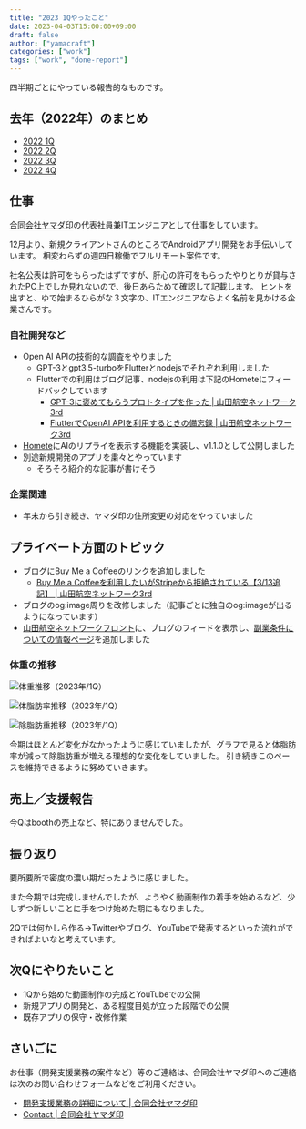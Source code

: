 ```yaml
---
title: "2023 1Qやったこと"
date: 2023-04-03T15:00:00+09:00
draft: false
author: ["yamacraft"]
categories: ["work"]
tags: ["work", "done-report"]
---
```


四半期ごとにやっている報告的なものです。

## 去年（2022年）のまとめ

* [2022 1Q](/note/yamacraft-2022-1q-done/)
* [2022 2Q](/note/yamacraft-2022-2q-done/)
* [2022 3Q](/note/yamacraft-2022-3q-done/)
* [2022 4Q](/note/yamacraft-2022-4q-done/)

## 仕事

[合同会社ヤマダ印](https://yamadajirushi.co.jp/)の代表社員兼ITエンジニアとして仕事をしています。

12月より、新規クライアントさんのところでAndroidアプリ開発をお手伝いしています。
相変わらずの週四日稼働でフルリモート案件です。

社名公表は許可をもらったはずですが、肝心の許可をもらったやりとりが貸与されたPC上でしか見れないので、後日あらためて確認して記載します。
ヒントを出すと、ゆで始まるひらがな３文字の、ITエンジニアならよく名前を見かける企業さんです。

### 自社開発など

* Open AI APIの技術的な調査をやりました
  * GPT-3とgpt3.5-turboをFlutterとnodejsでそれぞれ利用しました
  * Flutterでの利用はブログ記事、nodejsの利用は下記のHometeにフィードバックしています
    * [GPT\-3に褒めてもらうプロトタイプを作った \| 山田航空ネットワーク3rd](/note/create-homete-yo-v1/)
    * [FlutterでOpenAI APIを利用するときの備忘録 \| 山田航空ネットワーク3rd](/note/using-openai-with-flutter/)
* [Homete](https://homete.yamaglo.jp/)にAIのリプライを表示する機能を実装し、v1.1.0として公開しました
* 別途新規開発のアプリを粛々とやっています
  * そろそろ紹介的な記事が書けそう

### 企業関連

* 年末から引き続き、ヤマダ印の住所変更の対応をやっていました

## プライベート方面のトピック

* ブログにBuy Me a Coffeeのリンクを追加しました
  * [Buy Me a Coffeeを利用したいがStripeから拒絶されている【3/13追記】 \| 山田航空ネットワーク3rd](/note/sad-for-rejected-from-stripe/)
* ブログのog:image周りを改修しました（記事ごとに独自のog:imageが出るようになっています）
* [山田航空ネットワークフロント](https://yamacraft.github.io/)に、ブログのフィードを表示し、[副業条件についての情報ページ](https://yamacraft.github.io/detail-second-job/)を追加しました

### 体重の推移

![体重推移（2023年/1Q）](/note/image/yamacraft-2023-1q-done/year_chart_weight.png)

![体脂肪率推移（2023年/1Q）](/note/image/yamacraft-2023-1q-done/year_chart_bfp.png)

![除脂肪重推移（2023年/1Q）](/note/image/yamacraft-2023-1q-done/year_chart_lbm.png)

今期はほとんど変化がなかったように感じていましたが、グラフで見ると体脂肪率が減って除脂肪重が増える理想的な変化をしていました。
引き続きこのペースを維持できるように努めていきます。

## 売上／支援報告

今Qはboothの売上など、特にありませんでした。

## 振り返り

要所要所で密度の濃い期だったように感じました。

また今期では完成しませんでしたが、ようやく動画制作の着手を始めるなど、少しずつ新しいことに手をつけ始めた期にもなりました。

2Qでは何かしら作る→Twitterやブログ、YouTubeで発表するといった流れができればよいなと考えています。

## 次Qにやりたいこと

* 1Qから始めた動画制作の完成とYouTubeでの公開
* 新規アプリの開発と、ある程度目処が立った段階での公開
* 既存アプリの保守・改修作業

## さいごに

お仕事（開発支援業務の案件など）等のご連絡は、合同会社ヤマダ印へのご連絡は次のお問い合わせフォームなどをご利用ください。

* [開発支援業務の詳細について \| 合同会社ヤマダ印](https://yamadajirushi.co.jp/development-support-detail/)
* [Contact \| 合同会社ヤマダ印](https://yamadajirushi.co.jp/contact/)
